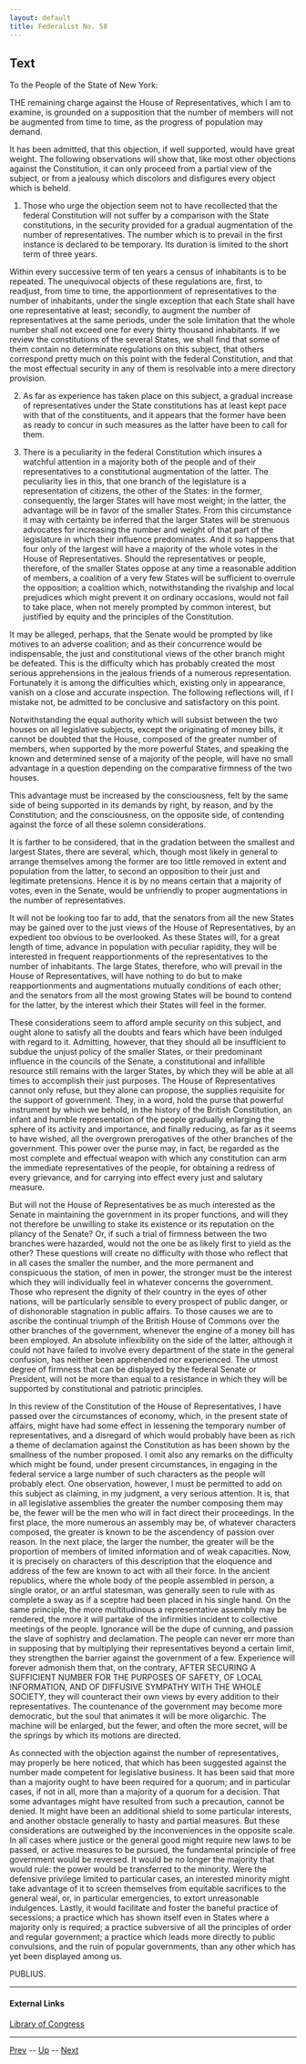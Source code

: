 ```yaml
---
layout: default
title: Federalist No. 58
---
```


## Text

To the People of the State of New York:

THE remaining charge against the House of Representatives, which I am to examine, is grounded on a supposition that the number of members will not be augmented from time to time, as the progress of population may demand.

It has been admitted, that this objection, if well supported, would have great weight. The following observations will show that, like most other objections against the Constitution, it can only proceed from a partial view of the subject, or from a jealousy which discolors and disfigures every object which is beheld.

1. Those who urge the objection seem not to have recollected that the federal Constitution will not suffer by a comparison with the State constitutions, in the security provided for a gradual augmentation of the number of representatives. The number which is to prevail in the first instance is declared to be temporary. Its duration is limited to the short term of three years.

Within every successive term of ten years a census of inhabitants is to be repeated. The unequivocal objects of these regulations are, first, to readjust, from time to time, the apportionment of representatives to the number of inhabitants, under the single exception that each State shall have one representative at least; secondly, to augment the number of representatives at the same periods, under the sole limitation that the whole number shall not exceed one for every thirty thousand inhabitants. If we review the constitutions of the several States, we shall find that some of them contain no determinate regulations on this subject, that others correspond pretty much on this point with the federal Constitution, and that the most effectual security in any of them is resolvable into a mere directory provision.

2. As far as experience has taken place on this subject, a gradual increase of representatives under the State constitutions has at least kept pace with that of the constituents, and it appears that the former have been as ready to concur in such measures as the latter have been to call for them.

3. There is a peculiarity in the federal Constitution which insures a watchful attention in a majority both of the people and of their representatives to a constitutional augmentation of the latter. The peculiarity lies in this, that one branch of the legislature is a representation of citizens, the other of the States: in the former, consequently, the larger States will have most weight; in the latter, the advantage will be in favor of the smaller States. From this circumstance it may with certainty be inferred that the larger States will be strenuous advocates for increasing the number and weight of that part of the legislature in which their influence predominates. And it so happens that four only of the largest will have a majority of the whole votes in the House of Representatives. Should the representatives or people, therefore, of the smaller States oppose at any time a reasonable addition of members, a coalition of a very few States will be sufficient to overrule the opposition; a coalition which, notwithstanding the rivalship and local prejudices which might prevent it on ordinary occasions, would not fail to take place, when not merely prompted by common interest, but justified by equity and the principles of the Constitution.

It may be alleged, perhaps, that the Senate would be prompted by like motives to an adverse coalition; and as their concurrence would be indispensable, the just and constitutional views of the other branch might be defeated. This is the difficulty which has probably created the most serious apprehensions in the jealous friends of a numerous representation. Fortunately it is among the difficulties which, existing only in appearance, vanish on a close and accurate inspection. The following reflections will, if I mistake not, be admitted to be conclusive and satisfactory on this point.

Notwithstanding the equal authority which will subsist between the two houses on all legislative subjects, except the originating of money bills, it cannot be doubted that the House, composed of the greater number of members, when supported by the more powerful States, and speaking the known and determined sense of a majority of the people, will have no small advantage in a question depending on the comparative firmness of the two houses.

This advantage must be increased by the consciousness, felt by the same side of being supported in its demands by right, by reason, and by the Constitution; and the consciousness, on the opposite side, of contending against the force of all these solemn considerations.

It is farther to be considered, that in the gradation between the smallest and largest States, there are several, which, though most likely in general to arrange themselves among the former are too little removed in extent and population from the latter, to second an opposition to their just and legitimate pretensions. Hence it is by no means certain that a majority of votes, even in the Senate, would be unfriendly to proper augmentations in the number of representatives.

It will not be looking too far to add, that the senators from all the new States may be gained over to the just views of the House of Representatives, by an expedient too obvious to be overlooked. As these States will, for a great length of time, advance in population with peculiar rapidity, they will be interested in frequent reapportionments of the representatives to the number of inhabitants. The large States, therefore, who will prevail in the House of Representatives, will have nothing to do but to make reapportionments and augmentations mutually conditions of each other; and the senators from all the most growing States will be bound to contend for the latter, by the interest which their States will feel in the former.

These considerations seem to afford ample security on this subject, and ought alone to satisfy all the doubts and fears which have been indulged with regard to it. Admitting, however, that they should all be insufficient to subdue the unjust policy of the smaller States, or their predominant influence in the councils of the Senate, a constitutional and infallible resource still remains with the larger States, by which they will be able at all times to accomplish their just purposes. The House of Representatives cannot only refuse, but they alone can propose, the supplies requisite for the support of government. They, in a word, hold the purse that powerful instrument by which we behold, in the history of the British Constitution, an infant and humble representation of the people gradually enlarging the sphere of its activity and importance, and finally reducing, as far as it seems to have wished, all the overgrown prerogatives of the other branches of the government. This power over the purse may, in fact, be regarded as the most complete and effectual weapon with which any constitution can arm the immediate representatives of the people, for obtaining a redress of every grievance, and for carrying into effect every just and salutary measure.

But will not the House of Representatives be as much interested as the Senate in maintaining the government in its proper functions, and will they not therefore be unwilling to stake its existence or its reputation on the pliancy of the Senate? Or, if such a trial of firmness between the two branches were hazarded, would not the one be as likely first to yield as the other? These questions will create no difficulty with those who reflect that in all cases the smaller the number, and the more permanent and conspicuous the station, of men in power, the stronger must be the interest which they will individually feel in whatever concerns the government. Those who represent the dignity of their country in the eyes of other nations, will be particularly sensible to every prospect of public danger, or of dishonorable stagnation in public affairs. To those causes we are to ascribe the continual triumph of the British House of Commons over the other branches of the government, whenever the engine of a money bill has been employed. An absolute inflexibility on the side of the latter, although it could not have failed to involve every department of the state in the general confusion, has neither been apprehended nor experienced. The utmost degree of firmness that can be displayed by the federal Senate or President, will not be more than equal to a resistance in which they will be supported by constitutional and patriotic principles.

In this review of the Constitution of the House of Representatives, I have passed over the circumstances of economy, which, in the present state of affairs, might have had some effect in lessening the temporary number of representatives, and a disregard of which would probably have been as rich a theme of declamation against the Constitution as has been shown by the smallness of the number proposed. I omit also any remarks on the difficulty which might be found, under present circumstances, in engaging in the federal service a large number of such characters as the people will probably elect. One observation, however, I must be permitted to add on this subject as claiming, in my judgment, a very serious attention. It is, that in all legislative assemblies the greater the number composing them may be, the fewer will be the men who will in fact direct their proceedings. In the first place, the more numerous an assembly may be, of whatever characters composed, the greater is known to be the ascendency of passion over reason. In the next place, the larger the number, the greater will be the proportion of members of limited information and of weak capacities. Now, it is precisely on characters of this description that the eloquence and address of the few are known to act with all their force. In the ancient republics, where the whole body of the people assembled in person, a single orator, or an artful statesman, was generally seen to rule with as complete a sway as if a sceptre had been placed in his single hand. On the same principle, the more multitudinous a representative assembly may be rendered, the more it will partake of the infirmities incident to collective meetings of the people. Ignorance will be the dupe of cunning, and passion the slave of sophistry and declamation. The people can never err more than in supposing that by multiplying their representatives beyond a certain limit, they strengthen the barrier against the government of a few. Experience will forever admonish them that, on the contrary, AFTER SECURING A SUFFICIENT NUMBER FOR THE PURPOSES OF SAFETY, OF LOCAL INFORMATION, AND OF DIFFUSIVE SYMPATHY WITH THE WHOLE SOCIETY, they will counteract their own views by every addition to their representatives. The countenance of the government may become more democratic, but the soul that animates it will be more oligarchic. The machine will be enlarged, but the fewer, and often the more secret, will be the springs by which its motions are directed.

As connected with the objection against the number of representatives, may properly be here noticed, that which has been suggested against the number made competent for legislative business. It has been said that more than a majority ought to have been required for a quorum; and in particular cases, if not in all, more than a majority of a quorum for a decision. That some advantages might have resulted from such a precaution, cannot be denied. It might have been an additional shield to some particular interests, and another obstacle generally to hasty and partial measures. But these considerations are outweighed by the inconveniences in the opposite scale. In all cases where justice or the general good might require new laws to be passed, or active measures to be pursued, the fundamental principle of free government would be reversed. It would be no longer the majority that would rule: the power would be transferred to the minority. Were the defensive privilege limited to particular cases, an interested minority might take advantage of it to screen themselves from equitable sacrifices to the general weal, or, in particular emergencies, to extort unreasonable indulgences. Lastly, it would facilitate and foster the baneful practice of secessions; a practice which has shown itself even in States where a majority only is required; a practice subversive of all the principles of order and regular government; a practice which leads more directly to public convulsions, and the ruin of popular governments, than any other which has yet been displayed among us.

PUBLIUS.

---
#### External Links
[Library of Congress]()

---

[Prev](57.md) -- [Up](README.md) -- [Next](59.md)

